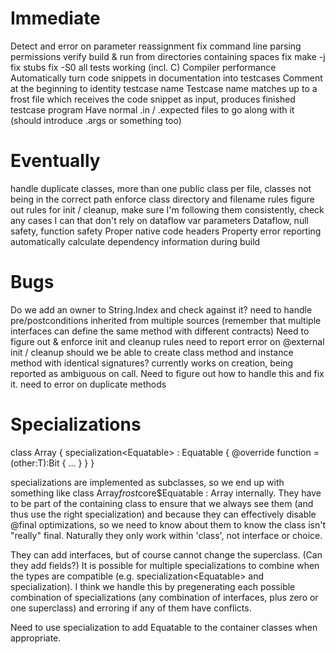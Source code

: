 Immediate
=========

Detect and error on parameter reassignment
fix command line parsing
permissions
verify build & run from directories containing spaces
fix make -j
fix stubs
fix -S0
all tests working (incl. C)
Compiler performance
Automatically turn code snippets in documentation into testcases
    Comment at the beginning to identity testcase name
    Testcase name matches up to a frost file which receives the code snippet as input, produces
    finished testcase program
    Have normal .in / .expected files to go along with it (should introduce .args or something too)

Eventually
==========

handle duplicate classes, more than one public class per file, classes not being in the correct path
enforce class directory and filename rules
figure out rules for init / cleanup, make sure I'm following them consistently, check any cases I
    can that don't rely on dataflow
var parameters
Dataflow, null safety, function safety
Proper native code headers
Property error reporting
automatically calculate dependency information during build

Bugs
====

Do we add an owner to String.Index and check against it?
need to handle pre/postconditions inherited from multiple sources (remember that multiple interfaces
    can define the same method with different contracts)
Need to figure out & enforce init and cleanup rules
need to report error on @external init / cleanup
should we be able to create class method and instance method with identical signatures? currently
    works on creation, being reported as ambiguous on call. Need to figure out how to handle this
    and fix it.
need to error on duplicate methods

Specializations
===============

class Array<T> {
    specialization<Equatable<T>> : Equatable<T> {
        @override
        function =(other:T):Bit {
            ...
        }
    }
}

specializations are implemented as subclasses, so we end up with something like
class Array$frost$core$Equatable : Array<Equatable> internally. They have to be part of the
containing class to ensure that we always see them (and thus use the right specialization) and
because they can effectively disable @final optimizations, so we need to know about them to know
the class isn't "really" final. Naturally they only work within 'class', not interface or choice.

They can add interfaces, but of course cannot change the superclass. (Can they add fields?) It is
possible for multiple specializations to combine when the types are compatible
(e.g. specialization<Equatable<T>> and specialization<Formattable>). I think we handle this by
pregenerating each possible combination of specializations (any combination of interfaces, plus zero
or one superclass) and erroring if any of them have conflicts.

Need to use specialization to add Equatable to the container classes when appropriate.